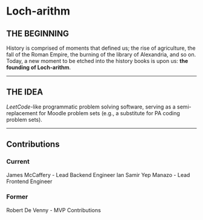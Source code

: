 # Loch-arithm

## THE BEGINNING
History is comprised of moments that defined us; the rise of agriculture, the fall of the Roman Empire, 
the burning of the library of Alexandria, and so on. Today, a new moment to be etched into the history books 
is upon us: **the founding of Loch-arithm**.

---

## THE IDEA
*LeetCode*-like programmatic problem solving software, serving as a semi-replacement for Moodle problem sets 
(e.g., a substitute for PA coding problem sets).

---

## Contributions
### Current
James McCaffery - Lead Backend Engineer
Ian Samir Yep Manazo - Lead Frontend Engineer

### Former
Robert De Venny - MVP Contributions

